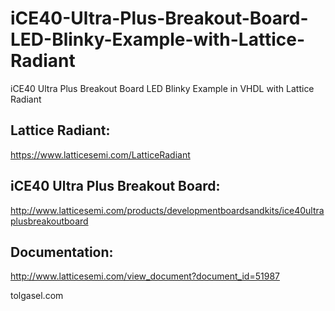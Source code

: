 # iCE40-Ultra-Plus-Breakout-Board-LED-Blinky-Example-with-Lattice-Radiant
iCE40 Ultra Plus Breakout Board LED Blinky Example in VHDL with Lattice Radiant


## Lattice Radiant: 
https://www.latticesemi.com/LatticeRadiant


## iCE40 Ultra Plus Breakout Board: 
http://www.latticesemi.com/products/developmentboardsandkits/ice40ultraplusbreakoutboard


## Documentation: 
http://www.latticesemi.com/view_document?document_id=51987


tolgasel.com

